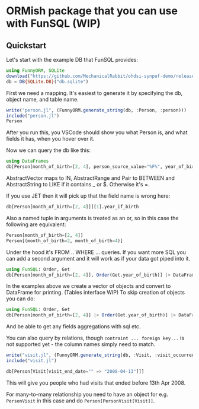 # ORMish package that you can use with FunSQL (WIP)

<!-- <details open><summary>Julia Code</summary>xx</details> -->

## Quickstart

Let's start with the example DB that FunSQL provides: 

```julia 
using FunnyORM, SQLite
download("https://github.com/MechanicalRabbit/ohdsi-synpuf-demo/releases/download/20210412/synpuf-10p.sqlite", "db.sqlite")
db = DB{SQLite.DB}("db.sqlite")

```
First we need a mapping. It's easiest to generate it by specifying the db, object name, and table name.
```julia
write("person.jl", (FunnyORM.generate_string(db, :Person, :person)))
include("person.jl")
Person
```
After you run this, you VSCode should show you what Person is, and what fields it has, when you hover over it.

Now we can query the db like this: 
```julia
using DataFrames
db[Person[month_of_birth=[2, 4], person_source_value="%F%", year_of_birth=1900:1930]] |> DataFrame
```
AbstractVector maps to IN, AbstractRange and Pair to BETWEEN and AbstractString to LIKE if it contains _ or $.
Otherwise it's =.

If you use JET then it will pick up that the field name is wrong here:

```julia
db[Person[month_of_birth=[2, 4]]][1].year_if_birth
```
Also a named tuple in arguments is treated as an or, so in this case the following are equivalent:
```julia
Person[month_of_birth=[2, 4]]
Person[(month_of_birth=2, month_of_birth=4)]
```

Under the hood it's FROM .. WHERE ... queries.
If you want more SQL you can add a second argument and it will work as if your data got piped into it.
```julia
using FunSQL: Order, Get
db[Person[month_of_birth=[2, 4]], Order(Get.year_of_birth)] |> DataFrame
```
In the examples above we create a vector of objects and convert to DataFrame for printing. (Tables interface WIP)
To skip creation of objects you can do:
```julia
using FunSQL: Order, Get
db[Person[month_of_birth=[2, 4]] |> Order(Get.year_of_birth)] |> DataFrame
```
And be able to get any fields aggregations with sql etc.

You can also query by relations, though `contraint ... foreign key...` is not supported yet - the column names simply need to match.

```julia
write("visit.jl", (FunnyORM.generate_string(db, :Visit, :visit_occurrence)))
include("visit.jl")

db[Person[Visit[visit_end_date="" => "2008-04-13"]]]
```
This will give you people who had visits that ended before 13th Apr 2008.

For many-to-many relationship you need to have an object for e.g. `PersonVisit` in this case and do `Person[PersonVisit[Visit]]`.